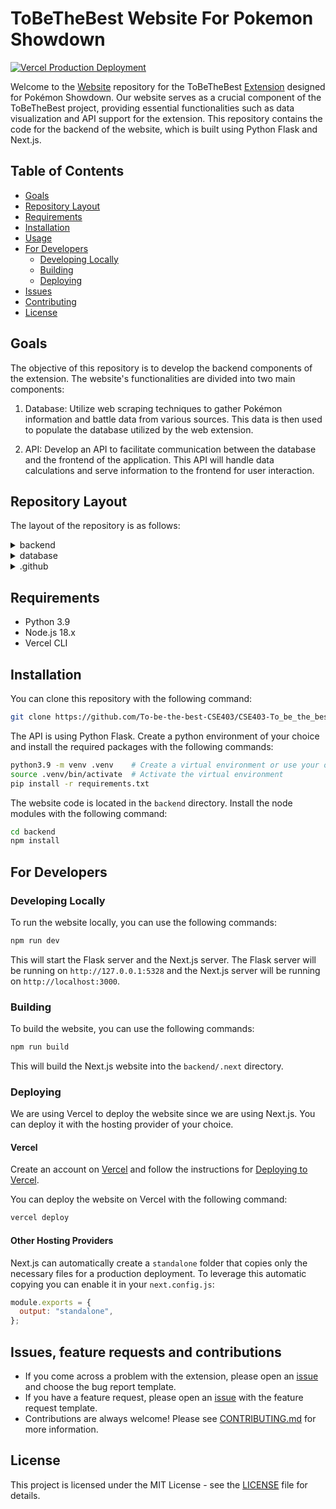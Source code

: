 # ToBeTheBest Website For Pokemon Showdown

[![Vercel Production Deployment](https://github.com/To-be-the-best-CSE403/CSE403-To_be_the_best-back/actions/workflows/production.yml/badge.svg)](https://github.com/To-be-the-best-CSE403/CSE403-To_be_the_best-back/actions/workflows/production.yml)

Welcome to the [Website](https://tobethebest.vercel.app) repository for the ToBeTheBest [Extension](https://github.com/To-be-the-best-CSE403/CSE403-To_be_the_best-front) designed for Pokémon Showdown. Our website serves as a crucial component of the ToBeTheBest project, providing essential functionalities such as data visualization and API support for the extension. This repository contains the code for the backend of the website, which is built using Python Flask and Next.js.

## Table of Contents

- [Goals](#goals)
- [Repository Layout](#repository-layout)
- [Requirements](#requirements)
- [Installation](#installation)
- [Usage](#usage)
- [For Developers](#for-developers)
  - [Developing Locally](#developing-locally)
  - [Building](#building)
  - [Deploying](#deploying)
- [Issues](#issues-feature-requests-and-contributions)
- [Contributing](#issues-feature-requests-and-contributions)
- [License](#license)

## Goals

The objective of this repository is to develop the backend components of the extension. The website's functionalities are divided into two main components:

1. Database: Utilize web scraping techniques to gather Pokémon information and battle data from various sources. This data is then used to populate the database utilized by the web extension.

2. API: Develop an API to facilitate communication between the database and the frontend of the application. This API will handle data calculations and serve information to the frontend for user interaction.

## Repository Layout

The layout of the repository is as follows:

<details>
<summary>backend</summary>

- **api**: API endpoints serving data to the frontend.
  - index.py: Entry point for the API.
  - views.py: Contains the API routes.
  - test_views.py: Contains mock API routes for testing.
- **src**: Next.js App source code.
  - **api**: API logic and calculations.
  - **app**: Frontend pages for the website.
  - **components**: Reusable components for the website.
  - **config**: Configuration files for the website.
  - **data**: Data collection and processing.
- **tests**: Tests for the backend.
</details>

<details>
<summary>database</summary>

- **webscraper.py**: Python script for web scraping data for the database.

</details>

<details>
<summary>.github</summary>

- **workflows**: GitHub Actions and continuous integration.
- **ISSUE_TEMPLATE**: Templates for creating issues.
</details>

## Requirements

- Python 3.9
- Node.js 18.x
- Vercel CLI

## Installation

You can clone this repository with the following command:

```bash
git clone https://github.com/To-be-the-best-CSE403/CSE403-To_be_the_best-back.git
```

The API is using Python Flask. Create a python environment of your choice and install the required packages with the following commands:

```bash
python3.9 -m venv .venv    # Create a virtual environment or use your own
source .venv/bin/activate  # Activate the virtual environment
pip install -r requirements.txt
```

The website code is located in the `backend` directory. Install the node modules with the following command:

```bash
cd backend
npm install
```

## For Developers

### Developing Locally

To run the website locally, you can use the following commands:

```bash
npm run dev
```

This will start the Flask server and the Next.js server. The Flask server will be running on `http://127.0.0.1:5328` and the Next.js server will be running on `http://localhost:3000`.

### Building

To build the website, you can use the following commands:

```bash
npm run build
```

This will build the Next.js website into the `backend/.next` directory.

### Deploying

We are using Vercel to deploy the website since we are using Next.js. You can deploy it with the hosting provider of your choice.

#### Vercel

Create an account on [Vercel](https://vercel.com/) and follow the instructions for [Deploying to Vercel](https://vercel.com/docs/deployments/overview).

You can deploy the website on Vercel with the following command:

```bash
vercel deploy
```

#### Other Hosting Providers

Next.js can automatically create a `standalone` folder that copies only the necessary files for a production deployment. To leverage this automatic copying you can enable it in your `next.config.js`:

```javascript
module.exports = {
  output: "standalone",
};
```

## Issues, feature requests and contributions

- If you come across a problem with the extension, please open an [issue](https://github.com/To-be-the-best-CSE403/CSE403-To_be_the_best-back/issues/new/choose) and choose the bug report template.
- If you have a feature request, please open an [issue](https://github.com/To-be-the-best-CSE403/CSE403-To_be_the_best-back/issues/new/choose) with the feature request template.
- Contributions are always welcome! Please see [CONTRIBUTING.md](CONTRIBUTING.md) for more information.

## License

This project is licensed under the MIT License - see the [LICENSE](LICENSE) file for details.
